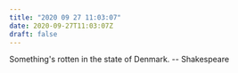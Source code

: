 ```yaml
---
title: "2020 09 27 11:03:07"
date: 2020-09-27T11:03:07Z
draft: false
---
```

Something's rotten in the state of Denmark.
		-- Shakespeare
